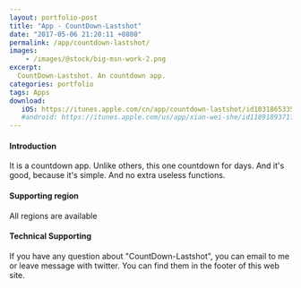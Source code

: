 ```yaml
---
layout: portfolio-post
title: "App - CountDown-Lastshot"
date: "2017-05-06 21:20:11 +0800"
permalink: /app/countdown-lastshot/
images:
    - /images/@stock/big-msn-work-2.png
excerpt:
  CountDown-Lastshot. An countdown app.
categories: portfolio
tags: Apps
download:
   iOS: https://itunes.apple.com/cn/app/countdown-lastshot/id1031865335?mt=8
   #android: https://itunes.apple.com/us/app/xian-wei-she/id1189189371?l=zh&ls=1&mt=8
---
```

#### Introduction
It is a countdown app. Unlike others, this one countdown for days.
And it's good, because it's simple. And no extra useless functions.

#### Supporting region
All regions are available

#### Technical Supporting
If you have any question about "CountDown-Lastshot", you can email to me or leave message with twitter. You can find them in the footer of this web site.
